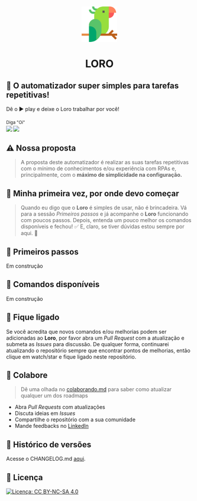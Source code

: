 <p align="center">
  <a href="https://github.com/hideraldus13/loro">
    <img src="/media/logo512px.png" alt="LORO" width="96" height="96">
  </a>
  <h1 align="center">LORO</h1>
</p>

## :parrot: O automatizador super simples para tarefas repetitivas!

Dê o :arrow_forward: play e deixe o Loro trabalhar por você!

<sub>Diga "Oi" <br>
[<img src="https://img.shields.io/badge/linkedin-%230077B5.svg?&style=for-the-badge&logo=linkedin&logoColor=white" />](https://www.linkedin.com/in/hideraldoluis/) 
[<img src = "https://img.shields.io/badge/instagram-%23E4405F.svg?&style=for-the-badge&logo=instagram&logoColor=white">](https://www.instagram.com/hideraldojunior/) 
</sub>

## :warning: Nossa proposta
> A proposta deste automatizador é realizar as suas tarefas repetitivas com o mínimo de conhecimentos e/ou experiência com RPAs e, principalmente, com o <b>máximo de simplicidade na configuração.</b> 

## :beginner: Minha primeira vez, por onde devo começar
> Quando eu digo que o <b>Loro</b> é simples de usar, não é brincadeira. Vá para a sessão <i>Primeiros passos</i> e já acompanhe o <b>Loro</b> funcionando com poucos passos. Depois, entenda um pouco melhor os comandos disponíveis e fechou! :white_check_mark: E, claro, se tiver dúvidas estou sempre por aqui. :punch: 

## :small_blue_diamond: Primeiros passos

Em construção

## :small_blue_diamond: Comandos disponíveis

Em construção

## :vertical_traffic_light: Fique ligado

Se você acredita que novos comandos e/ou melhorias podem ser adicionadas ao <b>Loro</b>, por favor abra um <i>Pull Request</i> com a atualização e submeta as <i>Issues</i> para discussão. De qualquer forma, continuarei atualizando o repositório sempre que encontrar pontos de melhorias, então clique em watch/star e fique ligado neste repositório. 

## :punch: Colabore

> Dê uma olhada no [colaborando.md](./colaborando.md) para saber como atualizar qualquer um dos roadmaps

- Abra <i>Pull Requests</i> com atualizações
- Discuta ideias em <i>Issues</i>
- Compartilhe o repositório com a sua comunidade
- Mande feedbacks no [LinkedIn](https://linkedin.com/in/hideraldoluis)

## :file_folder: Histórico de versões

Acesse o CHANGELOG.md [aqui](CHANGELOG.md).

## :pushpin: Licença

[![Licença: CC BY-NC-SA 4.0](https://img.shields.io/badge/License-CC%20BY--NC--SA%204.0-lightgrey.svg)](https://creativecommons.org/licenses/by-nc-sa/4.0/) <br>
